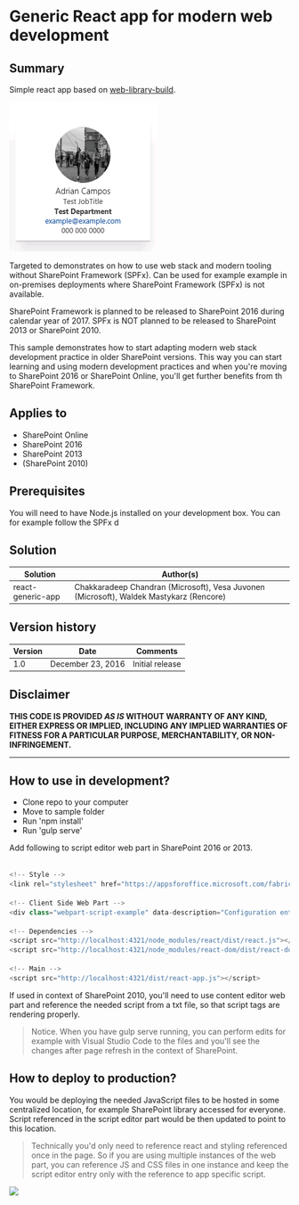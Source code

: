 # Generic React app for modern web development

## Summary
Simple react app based on [web-library-build](https://github.com/Microsoft/web-library-build).

![UI rendering of the sample](./assets/screenshot.png)

Targeted to demonstrates on how to use web stack and modern tooling without SharePoint Framework (SPFx). Can be used for example example in on-premises deployments where SharePoint Framework (SPFx) is not available.

SharePoint Framework is planned to be released to SharePoint 2016 during calendar year of 2017. SPFx is NOT planned to be released to SharePoint 2013 or SharePoint 2010.

This sample demonstrates how to start adapting modern web stack development practice in older SharePoint versions. This way you can start learning and using modern development practices and when you're moving to SharePoint 2016 or SharePoint Online, you'll get further benefits from th SharePoint Framework.

## Applies to

* SharePoint Online
* SharePoint 2016
* SharePoint 2013
* (SharePoint 2010)

## Prerequisites
You will need to have Node.js installed on your development box. 
You can for example follow the SPFx d

## Solution

Solution|Author(s)
--------|---------
react-generic-app | Chakkaradeep Chandran (Microsoft), Vesa Juvonen (Microsoft), Waldek Mastykarz (Rencore)

## Version history

Version|Date|Comments
-------|----|--------
1.0|December 23, 2016|Initial release

## Disclaimer
**THIS CODE IS PROVIDED *AS IS* WITHOUT WARRANTY OF ANY KIND, EITHER EXPRESS OR IMPLIED, INCLUDING ANY IMPLIED WARRANTIES OF FITNESS FOR A PARTICULAR PURPOSE, MERCHANTABILITY, OR NON-INFRINGEMENT.**

---

## How to use in development?

- Clone repo to your computer
- Move to sample folder
- Run 'npm install'
- Run 'gulp serve'

Add following to script editor web part in SharePoint 2016 or 2013. 

```javascript

<!-- Style -->
<link rel="stylesheet" href="https://appsforoffice.microsoft.com/fabric/fabric-core/4.0.0/fabric.min.css">
 
<!-- Client Side Web Part -->
<div class="webpart-script-example" data-description="Configuration entry for instance"></div>
 
<!-- Dependencies -->
<script src="http://localhost:4321/node_modules/react/dist/react.js"></script>
<script src="http://localhost:4321/node_modules/react-dom/dist/react-dom.js"></script>
 
<!-- Main -->
<script src="http://localhost:4321/dist/react-app.js"></script>

```

If used in context of SharePoint 2010, you'll need to use content editor web part and reference the needed script from a txt file, so that script tags are rendering properly.

> Notice. When you have gulp serve running, you can perform edits for example with Visual Studio Code to the files and you'll see the changes after page refresh in the context of SharePoint.

## How to deploy to production?
You would be deploying the needed JavaScript files to be hosted in some centralized location, for example SharePoint library accessed for everyone. Script referenced in the script editor part would be then updated to point to this location.

> Technically you'd only need to reference react and styling referenced once in the page. So if you are using multiple instances of the web part, you can reference JS and CSS files in one instance and keep the script editor entry only with the reference to app specific script.

<img src="https://telemetry.sharepointpnp.com/sp-dev-samples/samples/react-generic-app" />